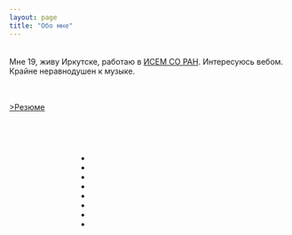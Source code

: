 ```yaml
---
layout: page
title: "Обо мне"
---
```


<div class="line">
  <div class="me" style="margin-left: 1em" ></div>
    <p style="padding-top: 1.4em">Мне 19, живу Иркутске, работаю в <a href="http://sei.irk.ru/">ИСЕМ СО РАН</a>. Интересуюсь вебом. Крайне неравнодушен к музыке.</p>
</div>
<div class="line">
	    <p style="padding-top: 1.4em"><p><a href="http://naydenov.tk/cv.html">>Резюме </a>
</div>
<div class="line" style="padding-top: 3.4em;">
  <ul class="social" style="padding-left: 29%">
    <li><a class="email" href="mailto:a@naydenov.tk"></a></li>
    <li><a class="github" href="http://github.com/a-naydenov/"></a></li>
    <li><a class="rss" href="http://naydenov.tk/atom.xml"></a></li>
    <li><a class="skype" href="skype:najdenov.?call"></a></li>
    <li><a class="wallbase" href="http://wallbase.cc/user/profile/81866"></a></li>
    <li><a class="bookmix" href="http://bookmix.ru/users/index.phtml?uid=23010"></a></li>
    <li><a class="instagram" href="http://instagram.com/tinki_vinki/"></a></li>
    <li><a class="myshows" href="http://myshows.ru/nanex"></a></li>
  </ul>
</div>
